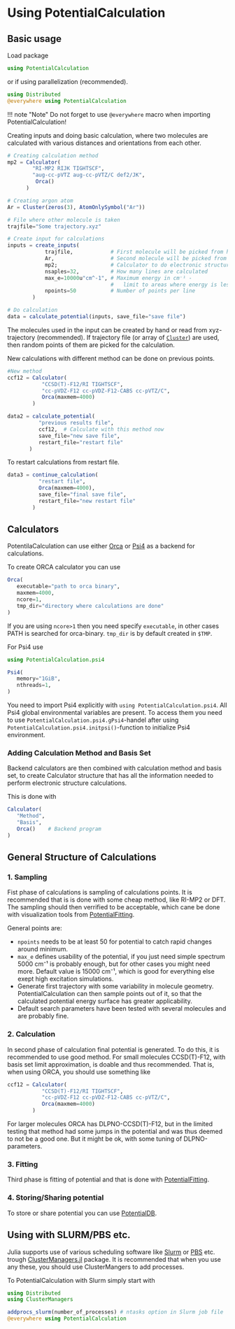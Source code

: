 # Using PotentialCalculation

## Basic usage

Load package

```julia
using PotentialCalculation
```

or if using parallelization (recommended).

```julia
using Distributed
@everywhere using PotentialCalculation
```

!!! note "Note"
    Do not forget to use `@everywhere` macro when importing PotentialCalculation!

Creating inputs and doing basic calculation, where two molecules are calculated
with various distances and orientations from each other.

```julia
# Creating calculation method
mp2 = Calculator(
        "RI-MP2 RIJK TIGHTSCF",
        "aug-cc-pVTZ aug-cc-pVTZ/C def2/JK",
         Orca()
      )

# Creating argon atom
Ar = Cluster(zeros(3), AtomOnlySymbol("Ar"))

# File where other molecule is taken
trajfile="Some trajectory.xyz"

# Create input for calculations
inputs = create_inputs(
            trajfile,            # First molecule will be picked from here
            Ar,                  # Second molecule will be picked from here
            mp2;                 # Calculator to do electronic structure calculations
            nsaples=32,          # How many lines are calculated
            max_e=10000u"cm^-1", # Maximum energy in cm⁻¹ -
                                 #   limit to areas where energy is less than this
            npoints=50           # Number of points per line
        )  

# Do calculation
data = calculate_potential(inputs, save_file="save file")
```

The molecules used in the input can be created by hand or read from
xyz-trajectory (recommended). If trajectory file (or array of [`Cluster`](@ref))
are used, then random points of them are picked for the calculation.

New calculations with different method can be done on previous points.

```julia
#New method
ccf12 = Calculator(
           "CCSD(T)-F12/RI TIGHTSCF",
           "cc-pVDZ-F12 cc-pVDZ-F12-CABS cc-pVTZ/C",
           Orca(maxmem=4000)
        )

data2 = calculate_potential(
          "previous results file",
          ccf12,  # Calculate with this method now
          save_file="new save file",
          restart_file="restart file"
       )
```

To restart calculations from restart file.

```julia
data3 = continue_calculation(
          "restart file",
          Orca(maxmem=4000),
          save_file="final save file",
          restart_file="new restart file"
        )
```

## Calculators

PotentilaCalculation can use either [Orca](@ref)
or [Psi4](@ref) as a backend for calculations.

To create ORCA calculator you can use

```julia
Orca(
   executable="path to orca binary",
   maxmem=4000,
   ncore=1,
   tmp_dir="directory where calculations are done"
)
```

If you are using `ncore>1` then you need specify `executable`, in other cases
PATH is searched for orca-binary. `tmp_dir` is by default created in `$TMP`.

For Psi4 use

```julia
using PotentialCalculation.psi4

Psi4(
   memory="1GiB",
   nthreads=1,
)
```

You need to import Psi4 explicitly with `using PotentialCalculation.psi4`. All
Psi4 global environmental variables are present. To access them you need to use
`PotentialCalculation.psi4.gPsi4`-handel after using
`PotentialCalculation.psi4.initpsi()`-function to initialize Psi4 environment.

### Adding Calculation Method and Basis Set

Backend calculators are then combined with calculation method and basis set,
to create Calculator structure that has all the information needed to perform
electronic structure calculations.

This is done with

```julia
Calculator(
   "Method",
   "Basis",
   Orca()    # Backend program
)
```

## General Structure of Calculations

### 1. Sampling

Fist phase of calculations is sampling of calculations points. It is recommended
that is is done with some cheap method, like RI-MP2 or DFT. The sampling should
then verrified to be acceptable, which cane be done with visualization tools from
[PotentialFitting](https://github.com/MatrixLabTools/PotentialFitting.jl).

General points are:

- `npoints` needs to be at least 50 for potential to catch rapid changes around
  minimum.
- `max_e` defines usability of the potential, if you just need simple spectrum
  5000 cm⁻¹ is probably enough, but for other cases you might need more.
  Default value is 15000 cm⁻¹, which is good for everything else exept high
  excitation simulations.
- Generate first trajectory with some variability in molecule geometry.
  PotentialCalculation can then sample points out of it, so that the calculated
  potential energy surface has greater applicability.
- Default search parameters have been tested with several molecules and are
  probably fine.

### 2. Calculation

In second phase of calculation final potential is generated. To do this, it is
recommended to use good method. For small molecules CCSD(T)-F12, with
basis set limit approximation, is doable and thus recommended. That is,
when using ORCA, you should use something like

```julia
ccf12 = Calculator(
           "CCSD(T)-F12/RI TIGHTSCF",
           "cc-pVDZ-F12 cc-pVDZ-F12-CABS cc-pVTZ/C",
           Orca(maxmem=4000)
        )
```

For larger molecules ORCA has DLPNO-CCSD(T)-F12, but in the limited testing that
method had some jumps in the potential and was thus deemed to not be a good one.
But it might be ok, with some tuning of DLPNO-parameters.

### 3. Fitting

Third phase is fitting of potential and that is done with
[PotentialFitting](https://github.com/MatrixLabTools/PotentialFitting.jl).

### 4. Storing/Sharing potential

To store or share potential you can use [PotentialDB](https://github.com/MatrixLabTools/PotentialDB.jl).

## Using with SLURM/PBS etc.

Julia supports use of various scheduling software like [Slurm](https://www.schedmd.com/)
or [PBS](https://www.pbspro.org/) etc. trough
[ClusterManagers.jl](https://github.com/JuliaParallel/ClusterManagers.jl)
package. It is recommended that when you use any these, you should use
ClusterMangers to add processes.

To PotentialCalculation with Slurm simply start with

```julia
using Distributed
using ClusterManagers

addprocs_slurm(number_of_processes) # ntasks option in Slurm job file
@everywhere using PotentialCalculation
```
